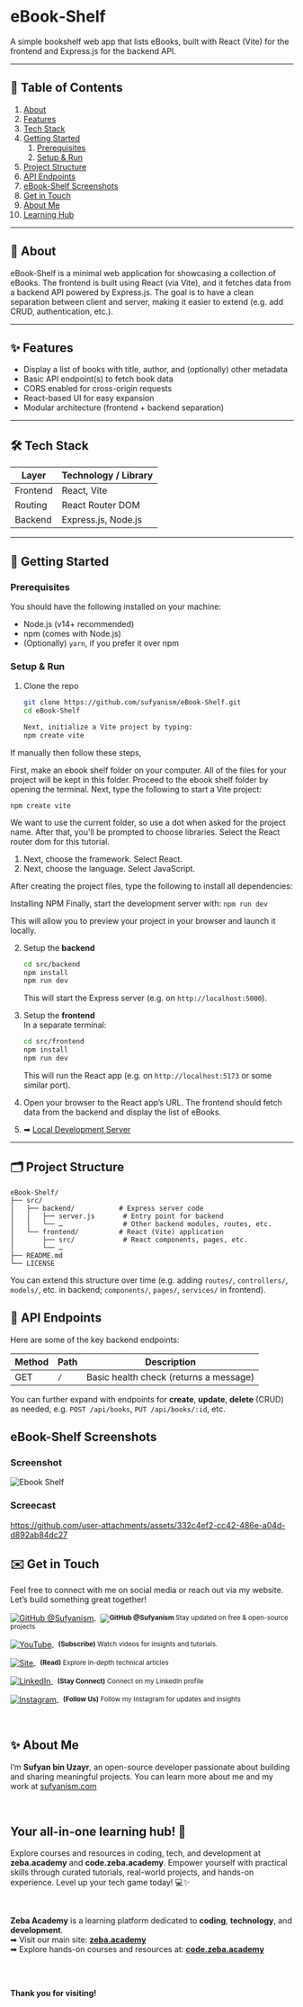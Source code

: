 # eBook‑Shelf
A simple bookshelf web app that lists eBooks, built with React (Vite) for the frontend and Express.js for the backend API.

---

## 🧭 Table of Contents

1. [About](#about)  
2. [Features](#features)  
3. [Tech Stack](#tech-stack)  
4. [Getting Started](#getting-started)  
   1. [Prerequisites](#prerequisites)  
   2. [Setup & Run](#setup--run)  
5. [Project Structure](#project-structure)  
6. [API Endpoints](#api-endpoints)  
7. [eBook-Shelf Screenshots](#ebook-shelf-screenshots)  
8. [Get in Touch](#get-in-touch)  
9. [About Me](#about-me)
10. [Learning Hub](#your-all-in-one-learning-hub)


---

## 📝 About

eBook‑Shelf is a minimal web application for showcasing a collection of eBooks. The frontend is built using React (via Vite), and it fetches data from a backend API powered by Express.js. The goal is to have a clean separation between client and server, making it easier to extend (e.g. add CRUD, authentication, etc.).

---

## ✨ Features

- Display a list of books with title, author, and (optionally) other metadata  
- Basic API endpoint(s) to fetch book data  
- CORS enabled for cross-origin requests  
- React-based UI for easy expansion  
- Modular architecture (frontend + backend separation)  

---

## 🛠 Tech Stack

| Layer          | Technology / Library        |
|----------------|------------------------------|
| Frontend       | React, Vite                  |
| Routing        | React Router DOM             |
| Backend        | Express.js, Node.js          |

---

## 🚀 Getting Started

### Prerequisites

You should have the following installed on your machine:

- Node.js (v14+ recommended)  
- npm (comes with Node.js)  
- (Optionally) `yarn`, if you prefer it over npm  

### Setup & Run

1. Clone the repo  
   ```bash
   git clone https://github.com/sufyanism/eBook-Shelf.git
   cd eBook-Shelf

   Next, initialize a Vite project by typing:
   npm create vite
   ```
If manually then follow these steps,

First, make an ebook shelf folder on your computer.  All of the files for your project will be kept in this folder.
Proceed to the ebook shelf folder by opening the terminal.
Next, type the following to start a Vite project:

```npm create vite```

We want to use the current folder, so use a dot when asked for the project name.
After that, you'll be prompted to choose libraries.  Select the React router dom for this tutorial.
1. Next, choose the framework.  Select React.
2. Next, choose the language.  Select JavaScript.

After creating the project files, type the following to install all dependencies:

Installing NPM
Finally, start the development server with:
```npm run dev```

This will allow you to preview your project in your browser and launch it locally.


2. Setup the **backend**  
   ```bash
   cd src/backend
   npm install
   npm run dev
   ```
   This will start the Express server (e.g. on `http://localhost:5000`).

3. Setup the **frontend**  
   In a separate terminal:
   ```bash
   cd src/frontend
   npm install
   npm run dev
   ```
   This will run the React app (e.g. on `http://localhost:5173` or some similar port).

4. Open your browser to the React app’s URL. The frontend should fetch data from the backend and display the list of eBooks.

5. ➡ [Local Development Server](http://localhost:5173)

---

## 🗂 Project Structure

```
eBook-Shelf/
├── src/
│   ├── backend/           # Express server code
│   │   ├── server.js       # Entry point for backend
│   │   └── …               # Other backend modules, routes, etc.
│   └── frontend/          # React (Vite) application
│       ├── src/            # React components, pages, etc.
│       └── …               
├── README.md
└── LICENSE
```

You can extend this structure over time (e.g. adding `routes/`, `controllers/`, `models/`, etc. in backend; `components/`, `pages/`, `services/` in frontend).

## 🔌 API Endpoints

Here are some of the key backend endpoints:

| Method | Path            | Description                          |
|--------|------------------|--------------------------------------|
| GET    | `/`              | Basic health check (returns a message) |

You can further expand with endpoints for **create**, **update**, **delete** (CRUD) as needed, e.g. `POST /api/books`, `PUT /api/books/:id`, etc. 



## eBook-Shelf Screenshots

### Screenshot
![Ebook Shelf](https://github.com/user-attachments/assets/d96c10f0-d8b2-4650-8f44-dadafa9c462d)

### Screecast
https://github.com/user-attachments/assets/332c4ef2-cc42-486e-a04d-d892ab84dc27



## ✉️ Get in Touch
Feel free to connect with me on social media or reach out via my website. Let’s build something great together!
<p>
  <a href="https://github.com/sufyanism">
    <img alt="GitHub @Sufyanism" align="center" src="https://img.icons8.com/material-outlined/24/000000/github.png" />
  </a>&nbsp;
  <small><strong>     
     <img alt="GitHub @Sufyanism" align="center" src="https://img.shields.io/badge/Repositories-blue" />
  </strong> Stay updated on free & open-source projects</small>
</p>
<p>
  <a href="https://www.youtube.com/@zeba.academy">
    <img alt="YouTube" align="center" src="https://img.icons8.com/material-outlined/24/000000/youtube.png" />
  </a>&nbsp;
  <small><strong>(Subscribe)</strong> Watch videos for insights and tutorials.</small>
</p>
<p>
  <a href="https://code.zeba.academy/">
    <img alt="Site" align="center" src="https://img.icons8.com/material-outlined/24/000000/blog.png" />
  </a>&nbsp;
  <small><strong>(Read)</strong> Explore in-depth technical articles</small>
</p>
<p>
  <a href="https://www.linkedin.com/company/parakozm">
    <img alt="LinkedIn" align="center" src="https://img.icons8.com/material-outlined/24/000000/linkedin.png" />
  </a>&nbsp;
  <small><strong>(Stay Connect)</strong> Connect on my LinkedIn profile</small>
</p>
<p>
  <a href="https://www.instagram.com/zeba.academy/">
    <img alt="Instagram" align="center" src="https://img.icons8.com/material-outlined/24/000000/instagram.png" />
  </a>&nbsp;
  <small><strong>(Follow Us)</strong> Follow my Instagram for updates and insights</small>
</p>

</br>
<div style="margin-top:20px;"></div> <!-- adds space above -->

## ✨ About Me
I’m **Sufyan bin Uzayr**, an open-source developer passionate about building and sharing meaningful projects.
You can learn more about me and my work at [sufyanism.com](https://sufyanism.com/)

</br>

## Your all-in-one learning hub! 🚀
Explore courses and resources in coding, tech, and development at **zeba.academy** and **code.zeba.academy**. Empower yourself with practical skills through curated tutorials, real-world projects, and hands-on experience. Level up your tech game today! 💻✨

</br>
<div style="margin-top:10px;"></div> <!-- adds space above -->

**Zeba Academy**  is a learning platform dedicated to **coding**, **technology**, and **development**.  
➡ Visit our main site: **[zeba.academy](https://zeba.academy)** 
</br>
➡ Explore hands-on courses and resources at: **[code.zeba.academy](https://code.zeba.academy)**

</br>
<div style="margin-top:30px;"></div> <!-- adds space above -->

**Thank you for visiting!** 

<div style="margin-bottom:20px;"></div> <!-- adds space above -->




